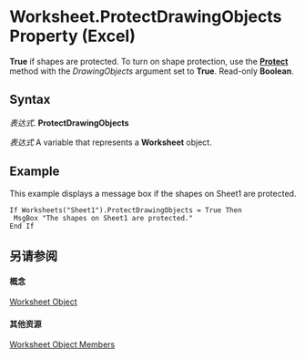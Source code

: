 
# Worksheet.ProtectDrawingObjects Property (Excel)

 **True** if shapes are protected. To turn on shape protection, use the **[Protect](ed517a80-eea9-4268-5fbc-69c659beac0e.md)** method with the _DrawingObjects_ argument set to **True**. Read-only **Boolean**.


## Syntax

 _表达式_. **ProtectDrawingObjects**

 _表达式_ A variable that represents a **Worksheet** object.


## Example

This example displays a message box if the shapes on Sheet1 are protected.


```
If Worksheets("Sheet1").ProtectDrawingObjects = True Then 
 MsgBox "The shapes on Sheet1 are protected." 
End If
```


## 另请参阅


#### 概念


[Worksheet Object](182b705e-854a-81cc-a4b0-59b942de55ae.md)
#### 其他资源


[Worksheet Object Members](http://msdn.microsoft.com/library/f8c1afea-1a1c-f5e4-37e3-52c434c8c157%28Office.15%29.aspx)